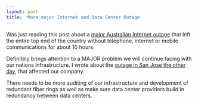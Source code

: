 ```yaml
---
layout: post
title: 'More major Internet and Data Center Outage'
---
```

Was just reading this post about a <a href="http://www.cloudave.com/link/left-in-the-dark">major Australian Internet outage</a> that left the entire top end of the country without telephone, internet or mobile communications for about 10 hours.<p></p>
Definitely brings attention to a MAJOR problem we will continue facing with our nations infrastructure. I wrote about the <a href="http://www.kinlane.com/?p=514">outage in San Jose the other day</a>, that affected our company.<p></p>
There needs to be more auditing of our infrastructure and development of redundant fiber rings as well as make sure data center providers build in redundancy between data centers.
